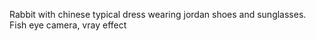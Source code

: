 Rabbit with chinese typical dress wearing jordan shoes and sunglasses. Fish eye camera, vray effect
